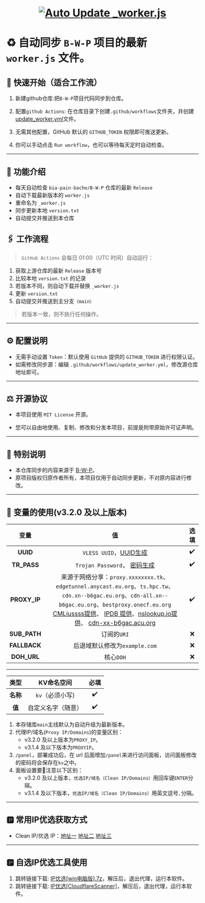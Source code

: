 # <h1 align="center"> [![Auto Update _worker.js](https://github.com/XWF8188/Auto-update-B/actions/workflows/update_worker.yml/badge.svg)](https://github.com/XWF8188/Auto-update-B/actions/workflows/update_worker.yml)

# ♻️ 自动同步 `B-W-P` 项目的最新 `worker.js` 文件。

## 🧩 快速开始（适合工作流）

1. 新建github仓库:把`B-W-P`项目代码同步到仓库。

2. 配置`github Actions`: 在仓库目录下创建`.github/workflows`文件夹，并创建[update_worker.yml](https://github.com/XWF8188/Auto-update-B/blob/main/创建仓库源码.js)文件。
3. 无需其他配置，GitHub 默认的 `GITHUB_TOKEN` 权限即可推送更新。
4. 你可以手动点击 `Run workflow`，也可以等待每天定时自动检查。

---

## 📖 功能介绍

- 每天自动检查 `bia-pain-bache/B-W-P` 仓库的最新 `Release`
- 自动下载最新版本的 `worker.js`
- 重命名为 `_worker.js`
- 同步更新本地 `version.txt`
- 自动提交并推送到本仓库

## 🖇 工作流程

> `GitHub Actions` 会每日 01:00（UTC 时间）自动运行：

1. 获取上游仓库的最新 `Release` 版本号
2. 比较本地 `version.txt` 的记录
3. 若版本不同，则自动下载并替换 `_worker.js`
4. 更新 `version.txt`
5. 自动提交并推送到主分支`（main）`

> 若版本一致，则不执行任何操作。

---

## ⚙️ 配置说明

- 无需手动设置 `Token`：默认使用 `GitHub` 提供的 `GITHUB_TOKEN` 进行权限认证。
- 如需修改同步源：编辑 `.github/workflows/update_worker.yml`，修改源仓库地址即可。

---

## ⚖️ 开源协议

- 本项目使用 `MIT License` 开源。

- 您可以自由地使用、复制、修改和分发本项目，前提是附带原始许可证声明。

---

## 📣 特别说明

- 本仓库同步的内容来源于 [B-W-P](https://github.com/bia-pain-bache)。
- 原项目版权归原作者所有，本项目仅用于自动同步更新，不对原内容进行修改。

---

## 🔐 变量的使用(v3.2.0 及以上版本)

|变量|值|选填|
|:---:|:---:|:---:|
|**UUID**|`VLESS UUID`，[UUID生成](https://1024tools.com/uuid) |:heavy_check_mark:|
|**TR_PASS**|`Trojan Password`， [密码生成](https://password.github.net.cn/) |:heavy_check_mark:|
|**PROXY_IP**| 来源于网络分享：`proxy.xxxxxxxx.tk`、`edgetunnel.anycast.eu.org`、`ts.hpc.tw`、`cdn.xn--b6gac.eu.org`、`cdn-all.xn--b6gac.eu.org`、`bestproxy.onecf.eu.org` [CMLiussss提供](https://t.me/CMLiussss_channel/84)、 [IPDB 提供](https://ipdb.030101.xyz/bestproxy/)、[nslookup.io提供](https://www.nslookup.io/domains/bpb.yousef.isegaro.com/dns-records/)、 [cdn-xx-b6gac.acu.org](https://www.nslookup.io/domains/cdn.xn--b6gac.eu.org/dns-records/)|:heavy_check_mark:|
|**SUB_PATH**|订阅的`URI`|:x:|
|**FALLBACK**|后退域默认修改为`example.com` |:x:|
|**DOH_URL**|核心`DOH`|:x:|

---

|类型|KV命名空间|必填| 
|:---:|:---:|:---:|
|**名称**|`kv`（必须小写)|:heavy_check_mark:|
|**值**|自定义名字（随意）|:heavy_check_mark:|

1. 本存储库`main`主线默认为自动升级为最新版本。
2. 代理IP/域名(`Proxy IP/Domains`)的变量区别：
   - v3.2.0 及以上版本为`PROXY_IP`。
   - v3.1.4 及以下版本为`PROXYIP`。
3. `/panel`，部署成功后，在 url 后面增加`/panel`来进行访问面板，访问面板修改的密码将会保存在`kv`之中。
4. 面板设置要👀注意以下区别：
   - v3.2.0 及以上版本，`优选IP/域名（Clean IP/Domains）`用回车键`ENTER`分隔。
   - v3.1.4 及以下版本，`优选IP/域名（Clean IP/Domains）`用英文逗号`,`分隔。

---

## 🅿️ 常用IP优选获取方式
- Clean IP/优选 IP：[地址一](https://www.wetest.vip/page/cloudflare/address_v4.html) [地址二](https://ipdb.030101.xyz/bestcf/) [地址三](https://mrxn.net/BESTCFDOMAIN)

---
## 🅿️ 自选IP优选工具使用
1. 跳转链接下载: [IP优选[win电脑版].7z](https://github.com/XWF8188/Auto-update-B/blob/main/IP优选工具/CF优选官方IP%5Bwin电脑版%5D.7z)，解压后，退出代理，运行本软件。
2. 跳转链接下载: [IP优选[CloudflareScanner]](https://github.com/bia-pain-bache/Cloudflare-Clean-IP-Scanner/releases/tag/v2.2.5)，解压后，退出代理，运行本软件。
